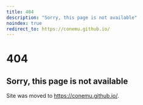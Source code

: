 ```yaml
---
title: 404
description: "Sorry, this page is not available"
noindex: true
redirect_to: https://conemu.github.io/
---
```


# 404

## Sorry, this page is not available

Site was moved to <a href="https://conemu.github.io/">https://conemu.github.io/</a>.
